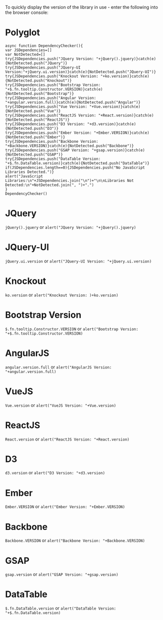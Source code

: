 To quickly display the version of the library in use - enter the following into the browser console:

# Polyglot

```
async function DependencyChecker(){
var JSDependencies=[]
var NotDetected=[]
try{JSDependencies.push("JQuery Version: "+jQuery().jquery)}catch(e){NotDetected.push("JQuery")}
try{JSDependencies.push("JQuery-UI Version:"+jQuery.ui.version)}catch(e){NotDetected.push("JQuery-UI")}
try{JSDependencies.push("Knockout Version: "+ko.version)}catch(e){NotDetected.push("Knockout")}
try{JSDependencies.push("Bootstrap Version: "+$.fn.tooltip.Constructor.VERSION)}catch(e){NotDetected.push("Bootstrap")}
try{JSDependencies.push("Angular Version: "+angular.version.full)}catch(e){NotDetected.push("Angular")}
try{JSDependencies.push("Vue Version: "+Vue.version)}catch(e){NotDetected.push("Vue")}
try{JSDependencies.push("ReactJS Version: "+React.version)}catch(e){NotDetected.push("ReactJS")}
try{JSDependencies.push("D3 Version: "+d3.version)}catch(e){NotDetected.push("D3")}
try{JSDependencies.push("Ember Version: "+Ember.VERSION)}catch(e){NotDetected.push("Ember")}
try{JSDependencies.push("Backbone Version: "+Backbone.VERSION)}catch(e){NotDetected.push("Backbone")}
try{JSDependencies.push("GSAP Version: "+gsap.version)}catch(e){NotDetected.push("GSAP")}
try{JSDependencies.push("DataTable Version: "+$.fn.DataTable.version)}catch(e){NotDetected.push("DataTable")}
if(JSDependencies.length==0){JSDependencies.push("No JavaScript Libraries Detected.")}
alert("JavaScript Libraries:\n"+JSDependencies.join("\n")+"\n\nLibraries Not Detected:\n"+NotDetected.join(", ")+".")
}
DependencyChecker()
```

# JQuery


```jQuery().jquery``` or ```alert("JQuery Version: "+jQuery().jquery)```


# JQuery-UI


```jQuery.ui.version``` or ```alert("JQuery-UI Version: "+jQuery.ui.version)```


# Knockout


```ko.version``` or ```alert("Knockout Version: )+ko.version)```


# Bootstrap Version


```$.fn.tooltip.Constructor.VERSION``` or ```alert("Bootstrap Version: "+$.fn.tooltip.Constructor.VERSION)```


# AngularJS


```angular.version.full``` or ```alert("AngularJS Version: "+angular.version.full)```


# VueJS


```Vue.version``` or ```alert("VueJS Version: "+Vue.version)```


# ReactJS


```React.version``` or ```alert("ReactJS Version: "+React.version)```


# D3


```d3.version``` or ```alert("D3 Version: "+d3.version)```


# Ember


```Ember.VERSION``` or ```alert("Ember Version: "+Ember.VERSION)```


# Backbone


```Backbone.VERSION``` or ```alert("Backbone Version: "+Backbone.VERSION)```


# GSAP


```gsap.version``` or ```alert("GSAP Version: "+gsap.version)```


# DataTable

```$.fn.DataTable.version``` or ```alert("DataTable Version: "+$.fn.DataTable.version)```
